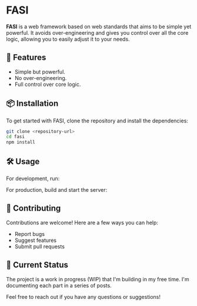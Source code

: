 # FASI

**FASI** is a web framework based on web standards that aims to be simple yet powerful. It avoids over-engineering and gives you control over all the core logic, allowing you to easily adjust it to your needs.

## 🚀 Features

- Simple but powerful.
- No over-engineering.
- Full control over core logic.

## 📦 Installation

To get started with FASI, clone the repository and install the dependencies:

```bash
git clone <repository-url>
cd fasi
npm install
```

## 🛠️ Usage
For development, run:

For production, build and start the server:

## 🤝 Contributing

Contributions are welcome! Here are a few ways you can help:

- Report bugs
- Suggest features
- Submit pull requests

## 📅 Current Status

The project is a work in progress (WIP) that I'm building in my free time. I'm documenting each part in a series of posts.

Feel free to reach out if you have any questions or suggestions!
